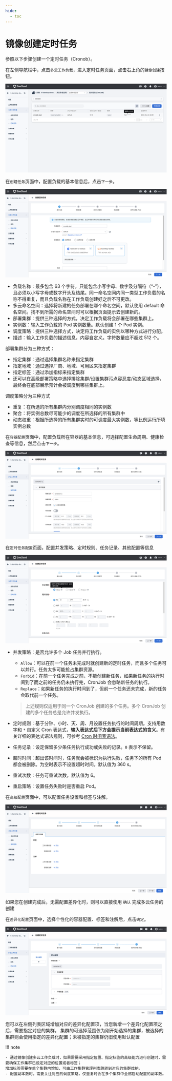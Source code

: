 ```yaml
---
hide:
  - toc
---
```


# 镜像创建定时任务

参照以下步骤创建一个定时任务（Cronob）。

在左侧导航栏中，点击`多云工作负载`，进入定时任务页面，点击右上角的`镜像创建`按钮。

![镜像创建](../images/cronjob01.png)

在`创建任务`页面中，配置负载的基本信息后，点击`下一步`。

![基本信息](../images/cronjob02.png)

- 负载名称：最多包含 63 个字符，只能包含小写字母、数字及分隔符（“-”），且必须以小写字母或数字开头及结尾。同一命名空间内同一类型工作负载的名称不得重复，而且负载名称在工作负载创建好之后不可更改。
- 多云命名空间：选择将新建的任务部署在哪个命名空间，默认使用 default 命名空间。找不到所需的命名空间时可以根据页面提示去创建新的。
- 部署集群：提供三种选择的方式，决定工作负载将会部署在哪些集群上。
- 实例数：输入工作负载的 Pod 实例数量。默认创建 1 个 Pod 实例。
- 调度策略：提供三种选择方式，决定将工作负载的实例以哪种方式进行分配。
- 描述：输入工作负载的描述信息，内容自定义。字符数量应不超过 512 个。

部署集群分为三种方式：

- 指定集群：通过选择集群名称来指定集群
- 指定地域：通过选择厂商、地域、可用区来指定集群
- 指定标签：通过添加指标来指定集群
- 还可以在高级部署策略中选择排除集群/设置集群污点容忍度/动态区域选择，最终会在底部展示预计会被调度到哪些集群上。

调度策略分为三种方式

- 重复：在所选的所有集群内分别调度相同的实例数
- 聚合：将实例总数尽可能少的调度在所选择的所有集群中
- 动态权重：根据所选择的所有集群实时的可调度最大实例数，等比例运行所填实例总数

在`容器配置`页面中，配置负载所在容器的基本信息，可选择配置生命周期、健康检查等信息，然后点击`下一步`。

![容器配置](../images/cronjob03.png)

在`定时任务配置`页面，配置并发策略、定时规则、任务记录、其他配置等信息

![定时任务配置](../images/cronjob04.png)

- 并发策略：是否允许多个 Job 任务并行执行。

    - `Allow`：可以在前一个任务未完成时就创建新的定时任务，而且多个任务可以并行。任务太多可能抢占集群资源。
    - `Forbid`：在前一个任务完成之前，不能创建新任务，如果新任务的执行时间到了而之前的任务仍未执行完，CronJob 会忽略新任务的执行。
    - `Replace`：如果新任务的执行时间到了，但前一个任务还未完成，新的任务会取代前一个任务。

  > 上述规则仅适用于同一个 CronJob 创建的多个任务。多个 CronJob 创建的多个任务总是允许并发执行。

- 定时规则：基于分钟、小时、天、周、月设置任务执行的时间周期。支持用数字和 `*` 自定义 Cron 表达式，**输入表达式后下方会提示当前表达式的含义**。有关详细的表达式语法规则，可参考 [Cron 时间表语法](https://kubernetes.io/zh-cn/docs/concepts/workloads/controllers/cron-jobs/#cron-schedule-syntax)。

- 任务记录：设定保留多少条任务执行成功或失败的记录。`0` 表示不保留。

- 超时时间：超出该时间时，任务就会被标识为执行失败，任务下的所有 Pod 都会被删除。为空时表示不设置超时时间。默认值为 360 s。

- 重试次数：任务可重试次数，默认值为 6。

- 重启策略：设置任务失败时是否重启 Pod。

在`高级配置`页面中，可以配置任务设置和标签与注解。

![高级配置](../images/cronjob05.png)

如果您在创建完成后，无需配置差异化时，则可以直接使用 `确认` 完成多云任务的创建

在`差异化配置`页面中，选择个性化的容器配置、标签和注解后，点击`确定`。

![差异化配置](../images/cronjob06.png)

您可以在左侧列表区域增加对应的差异化配置项，当您新增一个差异化配置项之后，需要指定对应的集群。
集群的可选择范围仅为刚开始选择的集群，被选择的集群则会使用指定的差异化配置；未被指定的集群仍旧使用默认配置

!!! note

    - 通过镜像创建多云工作负载时，如果需要采用指定位置、指定标签的高级能力进行创建时，需要确保工作集群已设定对应的位置或者标签；
    增加标签需要在单个集群内增加，可由工作集群管理列表跳转到对应的集群维护。
    - 配置副本数时，需要关注对应的调度策略，仅重复时会在多个集群中全部启动配置的副本数。
